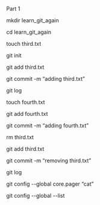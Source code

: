 Part 1

mkdir learn_git_again

cd learn_git_again

touch third.txt

git init

git add third.txt

git commit -m “adding third.txt”

git log

touch fourth.txt

git add fourth.txt

git commit -m “adding fourth.txt”

rm third.txt

git add third.txt

git commit -m “removing third.txt”

git log

git config --global core.pager “cat”

git config --global --list